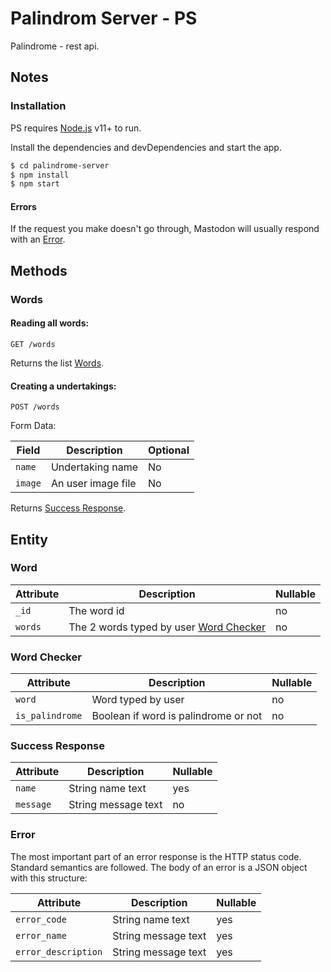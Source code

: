 # Palindrom Server - PS

Palindrome - rest api.

## Notes

### Installation

PS requires [Node.js](https://nodejs.org/) v11+ to run.

Install the dependencies and devDependencies and start the app.

```sh
$ cd palindrome-server
$ npm install
$ npm start
```

#### Errors

If the request you make doesn't go through, Mastodon will usually respond with an [Error](#error).

## Methods

### Words

#### Reading all words:

    GET /words

Returns the list [Words](#word).

#### Creating a undertakings:

    POST /words

Form Data:

| Field        | Description   | Optional   |
| ------------ | ------------- | ---------- | 
| `name` | Undertaking name | No |
| `image` | An user image file | No |

Returns [Success Response](#success-response).

## Entity

### Word

| Attribute   | Description     | Nullable |
| ----------- | --------------- | -------- |
| `_id` | The word id | no | 
| `words` | The 2 words typed by user [Word Checker](#word-checker) | no | 

### Word Checker
| Attribute   | Description     | Nullable |
| ----------- | --------------- | -------- |
| `word` | Word typed by user | no | 
| `is_palindrome` | Boolean if word is palindrome or not | no |

### Success Response
| Attribute   | Description     | Nullable |
| ----------- | --------------- | -------- |
| `name` | String name text | yes |
| `message` | String message text | no |

### Error

The most important part of an error response is the HTTP status code. Standard semantics are followed. The body of an error is a JSON object with this structure:

| Attribute   | Description     | Nullable |
| ----------- | --------------- | -------- |
| `error_code` | String name text | yes |
| `error_name` | String message text | yes |
| `error_description` | String message text | yes |